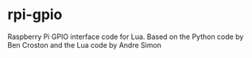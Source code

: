 rpi-gpio
========

Raspberry Pi GPIO interface code for Lua. Based on the Python code by Ben Croston and the Lua code by Andre Simon
